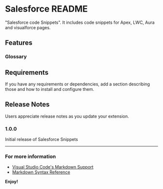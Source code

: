 # Salesforce README

"Salesforce code Snippets". It includes code snippets for Apex, LWC, Aura and visualforce pages.

## Features

### Glossary

## Requirements

If you have any requirements or dependencies, add a section describing those and how to install and configure them.

## Release Notes

Users appreciate release notes as you update your extension.

### 1.0.0

Initial release of Salesforce Snippets

-----------------------------------------------------------------------------------------------------------

### For more information

* [Visual Studio Code's Markdown Support](http://code.visualstudio.com/docs/languages/markdown)
* [Markdown Syntax Reference](https://help.github.com/articles/markdown-basics/)

**Enjoy!**
